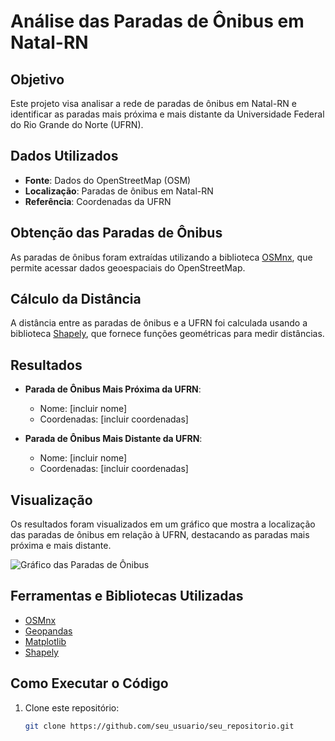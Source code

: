 # Análise das Paradas de Ônibus em Natal-RN

## Objetivo
Este projeto visa analisar a rede de paradas de ônibus em Natal-RN e identificar as paradas mais próxima e mais distante da Universidade Federal do Rio Grande do Norte (UFRN).

## Dados Utilizados
- **Fonte**: Dados do OpenStreetMap (OSM)
- **Localização**: Paradas de ônibus em Natal-RN
- **Referência**: Coordenadas da UFRN

## Obtenção das Paradas de Ônibus
As paradas de ônibus foram extraídas utilizando a biblioteca [OSMnx](https://osmnx.readthedocs.io/), que permite acessar dados geoespaciais do OpenStreetMap.

## Cálculo da Distância
A distância entre as paradas de ônibus e a UFRN foi calculada usando a biblioteca [Shapely](https://shapely.readthedocs.io/), que fornece funções geométricas para medir distâncias.

## Resultados
- **Parada de Ônibus Mais Próxima da UFRN**: 
  - Nome: [incluir nome]
  - Coordenadas: [incluir coordenadas]

- **Parada de Ônibus Mais Distante da UFRN**: 
  - Nome: [incluir nome]
  - Coordenadas: [incluir coordenadas]

## Visualização
Os resultados foram visualizados em um gráfico que mostra a localização das paradas de ônibus em relação à UFRN, destacando as paradas mais próxima e mais distante.

![Gráfico das Paradas de Ônibus](caminho/para/imagem.png) <!-- Substitua pelo caminho da imagem gerada -->

## Ferramentas e Bibliotecas Utilizadas
- [OSMnx](https://osmnx.readthedocs.io/)
- [Geopandas](https://geopandas.org/)
- [Matplotlib](https://matplotlib.org/)
- [Shapely](https://shapely.readthedocs.io/)

## Como Executar o Código
1. Clone este repositório:
   ```bash
   git clone https://github.com/seu_usuario/seu_repositorio.git

